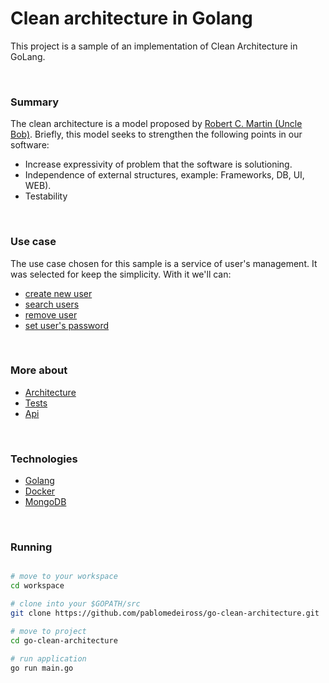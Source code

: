 # Clean architecture in Golang
This project is a sample of an implementation of Clean Architecture in GoLang.

<br/>

### Summary
The clean architecture is a model proposed by [Robert C. Martin (Uncle Bob)](http://cleancoder.com/).
Briefly, this model seeks to strengthen the following points in our software:


- Increase expressivity of problem that the software is solutioning.
- Independence of external structures, example: Frameworks, DB, UI, WEB).
- Testability

<br/>

### Use case
The use case chosen for this sample is a service of user's management. It was selected for keep the simplicity. With it we'll can: 

- [create new user]()
- [search users]()
- [remove user]()
- [set user's password]()

<br/>

### More about
- [Architecture](architecture.md)
- [Tests](tests.md)
- [Api](api.md)

<br/>

### Technologies

- [Golang](https://golang.org/)
- [Docker](https://www.docker.com/)
- [MongoDB](https://www.mongodb.com/)

<br/>

### Running

```bash

# move to your workspace
cd workspace

# clone into your $GOPATH/src
git clone https://github.com/pablomedeiross/go-clean-architecture.git

# move to project 
cd go-clean-architecture

# run application
go run main.go 

```
